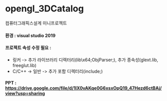 # opengl_3DCatalog
컴퓨터그래픽스설계 미니프로젝트

#### 환경 : visual studio 2019
#### 프로젝트 속성 수정 필요 : 
- 링커 -> 추가 라이브러리 디렉터리(lib\x64;ObjParser;), 추가 종속성(glext.lib, freeglut.lib)
- C/C++ -> 일반 -> 추가 포함 디렉터리(include;)

#### PPT : https://drive.google.com/file/d/1IX0vAKqe0G6xsxOpQ19_47Hezd6ctBAj/view?usp=sharing
